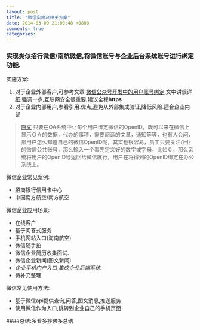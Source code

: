 ```yaml
---
layout: post
title: "微信实施及相关方案"
date: 2014-03-09 21:00:48 +0800
comments: true
categories: 
---
```


### 实现类似招行微信/南航微信,将微信账号与企业后台系统账号进行绑定功能.

<!--more-->
实施方案:

1. 对于企业外部客户,可参考文章 [微信公众号开发中的用户账号绑定](http://abyssly.com/2013/09/20/wx_bind/),文中讲很详细,强调一点,互联网安全很重要,建议全程**https**
2. 对于企业内部用户,参看引用.优点,避免从外部集成验证,降低风险.适合企业内部
> [原文](http://blog.sina.com.cn/s/blog_6bdb51be0101juw7.html) 只要在OA系统中让每个用户绑定微信的OpenID，既可以来在微信上显示ＯＡ的数据，代办的事项，需要阅读的文章，通知等等，也有人会问，那用户怎么知道自己的微信OpenID呢，其实也很容易，员工只要关注企业的微信公共账号，那么输入一个事先定义好的数字或字母，比如０，那么系统将用户的OpenID号返回给微信就行，用户在将得到的OpenID绑定在办公系统上。




微信企业常见案例:

* 招商银行信用卡中心
* 中国南方航空/南方航空


微信企业应用场景:

* 在线客户
* 基于问答式服务
* 手机网站入口(海南航空)
* 微信随手拍
* 微信企业简历收集面试.
* 微信企业新闻(图文新闻)
* _企业手机门户入口,集成企业后端系统_. 
* 待补充整理


微信常见使用方法:

* 基于微信api提供查询,问答,图文消息,推送服务
* 使用微信作为入口,跳转到企业自己的手机页面



####总结:多看多抄袭多总结

